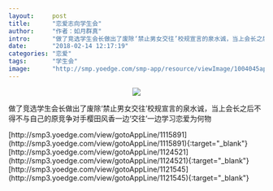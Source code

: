 ```yaml
---
layout:     post
title:      "恋爱志向学生会"
author:     "作者：如月群真"
intro:      "做了竞选学生会长做出了废除‘禁止男女交往’校规宣言的泉水诚，当上会长之后不得不与自己的原竞争对手樱田风香一边‘交往’一边学习恋爱为何物"
date:       "2018-02-14 12:17:19"
categories: "恋爱"
tags:       "学生会"
image:      "http://smp.yoedge.com/smp-app/resource/viewImage/1004045appline.png"
---
```

<div style="text-align: center">
<p><img src="http://smp.yoedge.com/smp-app/resource/viewImage/1004045appline.png"/></p>
</div>
<p class="post-meta">
<span>做了竞选学生会长做出了废除‘禁止男女交往’校规宣言的泉水诚，当上会长之后不得不与自己的原竞争对手樱田风香一边‘交往’一边学习恋爱为何物</span>
</p>
[http://smp3.yoedge.com/view/gotoAppLine/1115891](http://smp3.yoedge.com/view/gotoAppLine/1115891){:target="_blank"}
[http://smp3.yoedge.com/view/gotoAppLine/1124521](http://smp3.yoedge.com/view/gotoAppLine/1124521){:target="_blank"}
[http://smp3.yoedge.com/view/gotoAppLine/1121545](http://smp3.yoedge.com/view/gotoAppLine/1121545){:target="_blank"}


